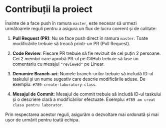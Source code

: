 # Contribuții la proiect

Înainte de a face push în ramura `master`, este necesar să urmezi următoarele reguli pentru a asigura un flux de lucru coerent și de calitate:

1. **Pull Request (PR)**: Nu se face push direct în ramura `master`. Toate modificările trebuie să treacă printr-un PR (Pull Request).
  
2. **Code Review**: Fiecare PR trebuie să fie revizuit de cel puțin 2 persoane. Cei 2 membri care aprobă PR-ul pe GitHub trebuie să lase un comentariu cu mesajul `"reviewed"` pe Linear.

3. **Denumire Branch-uri**: Numele branch-urilor trebuie să includă ID-ul taskului și un nume sugestiv care descrie modificările aduse. De exemplu: `#789-create-laboratory-class`.

4. **Mesajul de Commit**: Mesajul de commit trebuie să includă ID-ul taskului și o descriere clară a modificărilor efectuate. Exemplu: `#789 am creat clasa pentru laborator`.

Prin respectarea acestor reguli, asigurăm o dezvoltare mai ordonată și mai ușor de urmărit pentru toată echipa.
